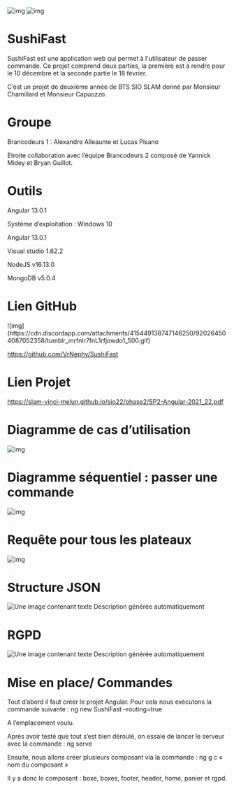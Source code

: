 ![img](https://cdn.discordapp.com/attachments/751070178472624208/917757760018452530/01_relax_dribble.gif) ![img](https://cdn.discordapp.com/attachments/912650410639114240/920261452500185098/sushifast_logo.png)
<h1 style={ text-align: center;}>SushiFast</h1>

 

SushiFast est une application web qui permet à l'utilisateur de passer commande. Ce projet comprend deux parties, la première est à rendre pour le 10 décembre et la seconde partie le 18 février.

 

C’est un projet de deuxième année de BTS SIO SLAM donné par Monsieur Chamillard et Monsieur Capuozzo.

 

<h1>Groupe</h1>

Brancodeurs 1 : Alexandre Alleaume et Lucas Pisano

Etroite collaboration avec l’équipe Brancodeurs 2 composé de Yannick Midey et Bryan Guillot.

 

<h1>Outils</h1>

Angular 13.0.1
 
Système d’exploitation : Windows 10

Angular 13.0.1

Visual studio 1.62.2

NodeJS v16.13.0

MongoDB v5.0.4
 

<h1>Lien GitHub</h1> ![img](https://cdn.discordapp.com/attachments/415449138747146250/920264504087052358/tumblr_mrfnlr7fnL1rfjowdo1_500.gif)

 

https://github.com/VrNephy/SushiFast

 

<h1>Lien Projet</h1>

https://slam-vinci-melun.github.io/sio22/phase2/SP2-Angular-2021_22.pdf

 

<h1>Diagramme de cas d’utilisation</h1>

 

![img](https://media.discordapp.net/attachments/901086910083108927/917448206001008680/unknown.png)

<h1>Diagramme séquentiel : passer une commande</h1>

 

![img](https://media.discordapp.net/attachments/901086910083108927/917701431325257748/image.png)

 

 

<h1>Requête pour tous les plateaux</h1>

![img](https://media.discordapp.net/attachments/901086910083108927/917431932462170213/EnormePenisOversize.PNG)

<h1>Structure JSON</h1>

![Une image contenant texte  Description générée automatiquement](https://media.discordapp.net/attachments/415449138747146250/917713640684134431/unknown.png)

 

 

<h1>RGPD</h1>

 

![Une image contenant texte  Description générée automatiquement](https://cdn.discordapp.com/attachments/751070178472624208/920245300575219772/unknown.png)

 

 

 

 

<h1>Mise en place/ Commandes</h1>

 

Tout d’abord il faut créer le projet Angular. Pour cela nous exécutons la commande suivante : ng new SushiFast –routing=true

 

A l’emplacement voulu.

 

Après avoir testé que tout s’est bien déroulé, on essaie de lancer le serveur avec la commande : ng serve

 

Ensuite, nous allons créer plusieurs composant via la commande : ng g c « nom du composant »

Il y a donc le composant : boxe, boxes, footer, header, home, panier et rgpd.

